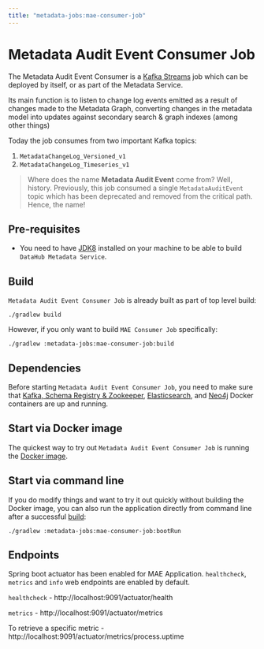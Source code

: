 ```yaml
---
title: "metadata-jobs:mae-consumer-job"
---
```


# Metadata Audit Event Consumer Job

The Metadata Audit Event Consumer is a [Kafka Streams](https://kafka.apache.org/documentation/streams/) job which can be deployed by itself, or as part of the Metadata Service. 

Its main function is to listen to change log events emitted as a result of changes made to the Metadata Graph, converting changes in the metadata model into updates
against secondary search & graph indexes (among other things)

Today the job consumes from two important Kafka topics:

1. `MetadataChangeLog_Versioned_v1`
2. `MetadataChangeLog_Timeseries_v1`

> Where does the name **Metadata Audit Event** come from? Well, history. Previously, this job consumed
> a single `MetadataAuditEvent` topic which has been deprecated and removed from the critical path. Hence, the name! 

## Pre-requisites
* You need to have [JDK8](https://www.oracle.com/java/technologies/jdk8-downloads.html) 
installed on your machine to be able to build `DataHub Metadata Service`.

## Build
`Metadata Audit Event Consumer Job` is already built as part of top level build:
```
./gradlew build
```
However, if you only want to build `MAE Consumer Job` specifically:
```
./gradlew :metadata-jobs:mae-consumer-job:build
```

## Dependencies
Before starting `Metadata Audit Event Consumer Job`, you need to make sure that [Kafka, Schema Registry & Zookeeper](../../docker/kafka-setup),
[Elasticsearch](../../docker/elasticsearch), and [Neo4j](../../docker/neo4j) Docker containers are up and running.

## Start via Docker image
The quickest way to try out `Metadata Audit Event Consumer Job` is running the [Docker image](../../docker/datahub-mae-consumer).

## Start via command line
If you do modify things and want to try it out quickly without building the Docker image, you can also run
the application directly from command line after a successful [build](#build):
```
./gradlew :metadata-jobs:mae-consumer-job:bootRun
```

## Endpoints
Spring boot actuator has been enabled for MAE Application. 
`healthcheck`, `metrics` and `info` web endpoints are enabled by default.

`healthcheck` - http://localhost:9091/actuator/health

`metrics` - http://localhost:9091/actuator/metrics

To retrieve a specific metric - http://localhost:9091/actuator/metrics/process.uptime
